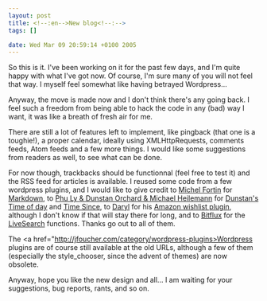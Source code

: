 ```yaml
--- 
layout: post
title: <!--:en-->New blog<!--:-->
tags: []

date: Wed Mar 09 20:59:14 +0100 2005
---
```

<!--:en-->So this is it. I've been working on it for the past few days, and I'm quite happy with what I've got now. Of course, I'm sure many of you will not feel that way. I myself feel somewhat like having betrayed Wordpress...

Anyway, the move is made now and I don't think there's any going back. I feel such a freedom from being able to hack the code in any (bad) way I want, it was like a breath of fresh air for me.

There are still a lot of features left to implement, like pingback (that one is a toughie!), a proper calendar, ideally using XMLHttpRequests, comments feeds, Atom feeds and a few more things. I would like some suggestions from readers as well, to see what can be done.

For now though, trackbacks should be functionnal (feel free to test it) and the RSS feed for articles is available. I reused some code from a few wordpress plugins, and I would like to give credit to <a href="http://www.michelf.com/">Michel Fortin</a> for <a href="http://www.michelf.com/projects/php-markdown/">Markdown</a>, to <a href="http://www.ifelse.co.uk"> Phu Ly & Dunstan Orchard & Michael Heilemann</a> for <a href="http://www.ifelse.co.uk/archives/2004/08/17/time-of-day-plugin-v1/"> Dunstan's Time of day</a> and <a href="http://binarybonsai.com/archives/2004/08/17/time-since-plugin/">Time Since</a>, to <a href="http://daryl.learnhouston.com">Daryl</a> for his <a href="http://daryl.learnhouston.com/index.php?p=55">Amazon wishlist plugin</a>, although I don't know if that will stay there for long, and to <a href="http://bitflux.ch">Bitflux</a> for the <a href="http://blog.bitflux.ch/wiki/LiveSearch">LiveSearch</a> functions. Thanks go out to all of them.

The <a href="http://jfoucher.com/category/wordpress-plugins>Wordpress plugins</a> are of course still available at the old URLs, although a few of them (especially the style_chooser, since the advent of themes) are now obsolete.

Anyway, hope you like the new design and all... I am waiting for your suggestions, bug reports, rants, and so on.<!--:-->
